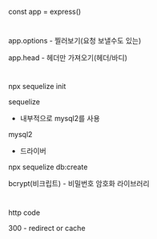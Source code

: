 const app = express()

#

app.options - 찔러보기(요청 보낼수도 있는)

app.head - 헤더만 가져오기(헤더/바디)

#

npx sequelize init

sequelize

- 내부적으로 mysql2를 사용

mysql2

- 드라이버

npx sequelize db:create

bcrypt(비크립트) - 비밀번호 암호화 라이브러리

#

http code

300 - redirect or cache
